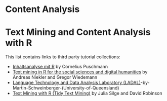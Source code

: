 # Content Analysis

# Text Mining and Content Analysis with R

This list contains links to third party tutorial collections:

* [Inhaltsanalyse mit R](http://inhaltsanalyse-mit-r.de/) by Cornelius Puschmann
* [Text mining in R for the social sciences and digital humanities](https://tm4ss.github.io/docs/) by Andreas Niekler and Gregor Wiedemann
* [Language Technology and Data Analysis Laboratory (LADAL)](https://slcladal.github.io/)-by-Martin-Schweinberger-(University-of-Queensland)
* [Text Mining with R (Tidy Text Mining)](https://www.tidytextmining.com/) by Julia Silge and David Robinson